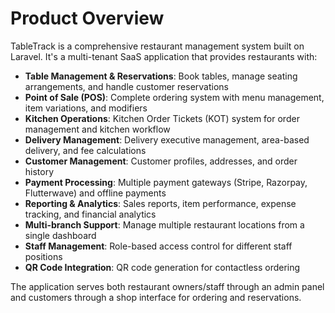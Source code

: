 # Product Overview

TableTrack is a comprehensive restaurant management system built on Laravel. It's a multi-tenant SaaS application that provides restaurants with:

- **Table Management & Reservations**: Book tables, manage seating arrangements, and handle customer reservations
- **Point of Sale (POS)**: Complete ordering system with menu management, item variations, and modifiers
- **Kitchen Operations**: Kitchen Order Tickets (KOT) system for order management and kitchen workflow
- **Delivery Management**: Delivery executive management, area-based delivery, and fee calculations
- **Customer Management**: Customer profiles, addresses, and order history
- **Payment Processing**: Multiple payment gateways (Stripe, Razorpay, Flutterwave) and offline payments
- **Reporting & Analytics**: Sales reports, item performance, expense tracking, and financial analytics
- **Multi-branch Support**: Manage multiple restaurant locations from a single dashboard
- **Staff Management**: Role-based access control for different staff positions
- **QR Code Integration**: QR code generation for contactless ordering

The application serves both restaurant owners/staff through an admin panel and customers through a shop interface for ordering and reservations.